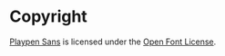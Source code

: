 # Copyright

[Playpen Sans](https://fonts.google.com/specimen/Playpen+Sans?classification=Handwriting) is licensed under the [Open Font License](https://scripts.sil.org/cms/scripts/page.php?site_id=nrsi&id=OFL_web).
